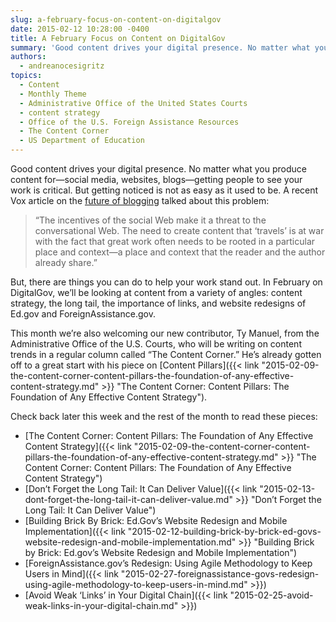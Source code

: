 ```yaml
---
slug: a-february-focus-on-content-on-digitalgov
date: 2015-02-12 10:28:00 -0400
title: A February Focus on Content on DigitalGov
summary: 'Good content drives your digital presence. No matter what you produce content for&mdash;social media, websites, blogs&mdash;getting people to see your work is critical. But getting noticed is not as easy as it used to be. A recent Vox article on the future of blogging talked about this problem: &ldquo;The incentives of the social Web make'
authors:
  - andreanocesigritz
topics:
  - Content
  - Monthly Theme
  - Administrative Office of the United States Courts
  - content strategy
  - Office of the U.S. Foreign Assistance Resources
  - The Content Corner
  - US Department of Education
---
```


Good content drives your digital presence. No matter what you produce content for—social media, websites, blogs—getting people to see your work is critical. But getting noticed is not as easy as it used to be. A recent Vox article on the [future of blogging](http://www.vox.com/2015/1/30/7948091/andrew-sullivan-leaving-blogging) talked about this problem:

> “The incentives of the social Web make it a threat to the conversational Web. The need to create content that ‘travels’ is at war with the fact that great work often needs to be rooted in a particular place and context—a place and context that the reader and the author already share.”

But, there are things you can do to help your work stand out. In February on DigitalGov, we’ll be looking at content from a variety of angles: content strategy, the long tail, the importance of links, and website redesigns of Ed.gov and ForeignAssistance.gov.

This month we’re also welcoming our new contributor, Ty Manuel, from the Administrative Office of the U.S. Courts, who will be writing on content trends in a regular column called “The Content Corner.” He’s already gotten off to a great start with his piece on [Content Pillars]({{< link "2015-02-09-the-content-corner-content-pillars-the-foundation-of-any-effective-content-strategy.md" >}} "The Content Corner: Content Pillars: The Foundation of Any Effective Content Strategy").

Check back later this week and the rest of the month to read these pieces:

  * [The Content Corner: Content Pillars: The Foundation of Any Effective Content Strategy]({{< link "2015-02-09-the-content-corner-content-pillars-the-foundation-of-any-effective-content-strategy.md" >}} "The Content Corner: Content Pillars: The Foundation of Any Effective Content Strategy")
  * [Don’t Forget the Long Tail: It Can Deliver Value]({{< link "2015-02-13-dont-forget-the-long-tail-it-can-deliver-value.md" >}} "Don’t Forget the Long Tail: It Can Deliver Value")
  * [Building Brick By Brick: Ed.Gov’s Website Redesign and Mobile Implementation]({{< link "2015-02-12-building-brick-by-brick-ed-govs-website-redesign-and-mobile-implementation.md" >}} "Building Brick by Brick: Ed.gov’s Website Redesign and Mobile Implementation")
  * [ForeignAssistance.gov’s Redesign: Using Agile Methodology to Keep Users in Mind]({{< link "2015-02-27-foreignassistance-govs-redesign-using-agile-methodology-to-keep-users-in-mind.md" >}})
  * [Avoid Weak ‘Links’ in Your Digital Chain]({{< link "2015-02-25-avoid-weak-links-in-your-digital-chain.md" >}})
